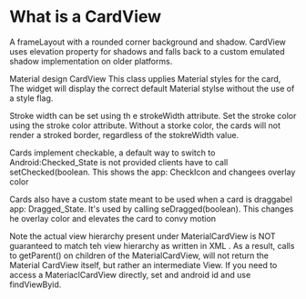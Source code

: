 # What is a CardView
A frameLayout with a rounded corner background and shadow. CardView uses elevation property for shadows and falls back to a custom emulated shadow implementation on older platforms.

Material design CardView
This class upplies Material styles for the card, The widget will display the correct default Material stylse without the use of a style flag. 

Stroke width can be set using th e strokeWidth attribute. Set the stroke color using the stroke color attribute. Without a storke color, the cards  will not render a stroked border, regardless of the stokreWidth value. 

Cards implement checkable, a default way to switch to Android:Checked_State is not provided clients have to call setChecked(boolean. This shows the app: CheckIcon and changees overlay color

Cards also have a custom state meant to be used when a card is draggabel app: Dragged_State. It's used by calling seDragged(boolean). This changes he overlay color and elevates the card to convy motion 

Note the actual view hierarchy present under MaterialCardView is NOT guaranteed to match teh view hierarchy as written in XML . As a result, calls to getParent() on children of the MaterialCardView, will not return the Material CardView itself, but rather an intermediate View. If you need to access a MateriaclCardView directly, set and android id and use findViewByid. 


